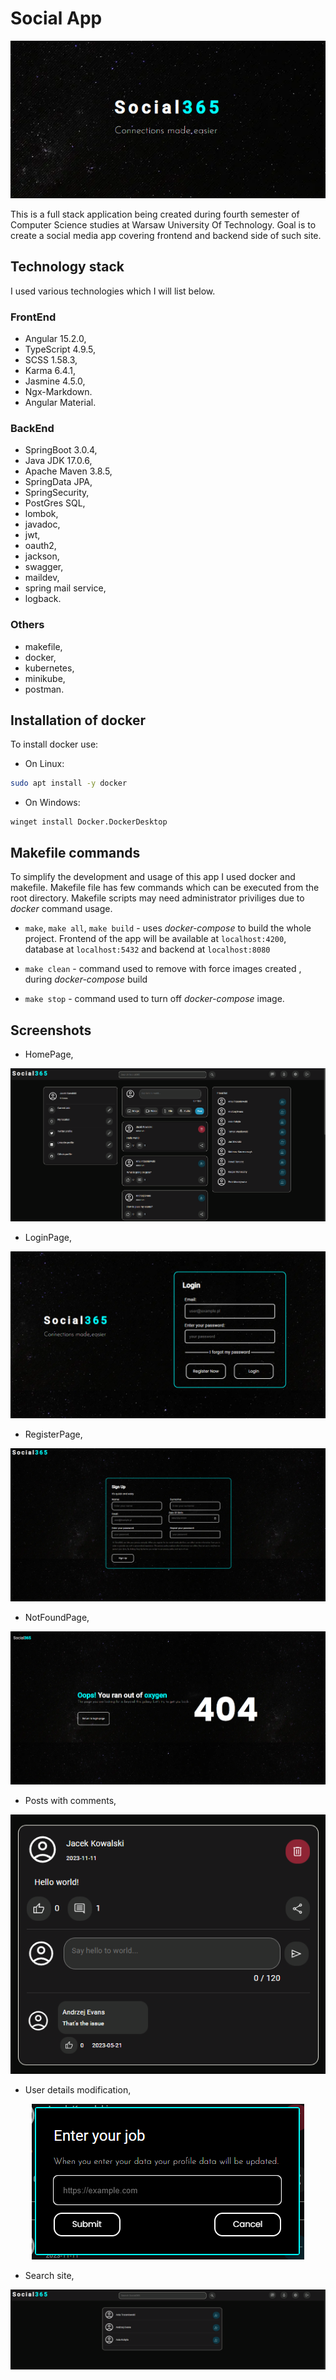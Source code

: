 # Social App

<div align="center">
    <img src=".github/screenshots/preview.png" alt="Preview">
</div>

This is a full stack application being created during fourth semester of Computer Science studies at Warsaw University Of Technology.
Goal is to create a social media app covering frontend and backend side of such site.

## Technology stack

I used various technologies which I will list below.

### FrontEnd

* Angular 15.2.0,
* TypeScript 4.9.5,
* SCSS 1.58.3,
* Karma 6.4.1,
* Jasmine 4.5.0,
* Ngx-Markdown.
* Angular Material.

### BackEnd

* SpringBoot 3.0.4,
* Java JDK 17.0.6,
* Apache Maven 3.8.5,
* SpringData JPA,
* SpringSecurity,
* PostGres SQL,
* lombok,
* javadoc,
* jwt,
* oauth2,
* jackson,
* swagger,
* maildev,
* spring mail service,
* logback.

### Others

* makefile,
* docker,
* kubernetes,
* minikube,
* postman.

## Installation of docker

To install docker use:

* On Linux:

```bash
sudo apt install -y docker
```

* On Windows:

```psh
winget install Docker.DockerDesktop
```

## Makefile commands

To simplify the development and usage of this app I used docker and makefile.
Makefile file has few commands which can be executed from the root directory.
Makefile scripts may need administrator priviliges due to *docker* command usage.

* `make`, `make all`, `make build` - uses *docker-compose* to build the whole project.
Frontend of the app will be available at `localhost:4200`,
database at `localhost:5432` and backend at `localhost:8080`

* `make clean` - command used to remove with force images created ,
during *docker-compose* build

* `make stop` - command used to turn off *docker-compose* image.

## Screenshots

* HomePage,

<div align="center">
    <img src=".github/screenshots/home.png" alt="HomePage">
</div>

* LoginPage,

<div align="center">
    <img src=".github/screenshots/login.png" alt="LoginPage">
</div>

* RegisterPage,

<div align="center">
    <img src=".github/screenshots/register.png" alt="RegisterPage">
</div>

* NotFoundPage,

<div align="center">
    <img src=".github/screenshots/not-found.png" alt="NotFoundPage">
</div>

* Posts with comments,

<div align="center">
    <img src=".github/screenshots/posts-comments.png" alt="Posts with comments">
</div>

* User details modification,

<div align="center">
    <img src=".github/screenshots/details-modify.png" alt="User details modification">
</div>

* Search site,

<div align="center">
    <img src=".github/screenshots/search.png" alt="Search">
</div>

